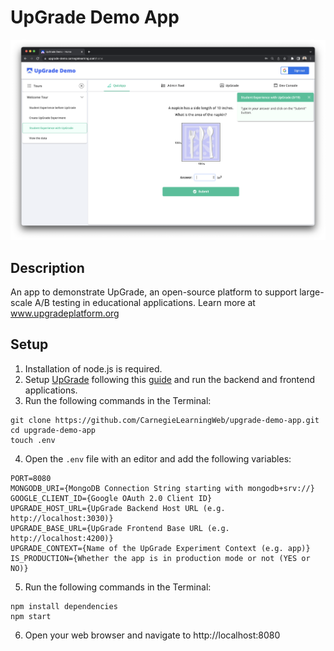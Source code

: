 # UpGrade Demo App
<img src="screenshot.png" alt="Screenshot" width="1000"/>

## Description
An app to demonstrate UpGrade, an open-source platform to support large-scale A/B testing in educational applications. Learn more at www.upgradeplatform.org

## Setup
1. Installation of node.js is required.
2. Setup [UpGrade](https://github.com/CarnegieLearningWeb/UpGrade) following this [guide](https://upgrade-platform.gitbook.io/upgrade-documentation/hosting) and run the backend and frontend applications. 
3. Run the following commands in the Terminal:
```
git clone https://github.com/CarnegieLearningWeb/upgrade-demo-app.git
cd upgrade-demo-app
touch .env
```
4. Open the `.env` file with an editor and add the following variables:
```
PORT=8080
MONGODB_URI={MongoDB Connection String starting with mongodb+srv://}
GOOGLE_CLIENT_ID={Google OAuth 2.0 Client ID}
UPGRADE_HOST_URL={UpGrade Backend Host URL (e.g. http://localhost:3030)}
UPGRADE_BASE_URL={UpGrade Frontend Base URL (e.g. http://localhost:4200)}
UPGRADE_CONTEXT={Name of the UpGrade Experiment Context (e.g. app)}
IS_PRODUCTION={Whether the app is in production mode or not (YES or NO)}
```
5. Run the following commands in the Terminal:
```
npm install dependencies
npm start
```
6. Open your web browser and navigate to http://localhost:8080

